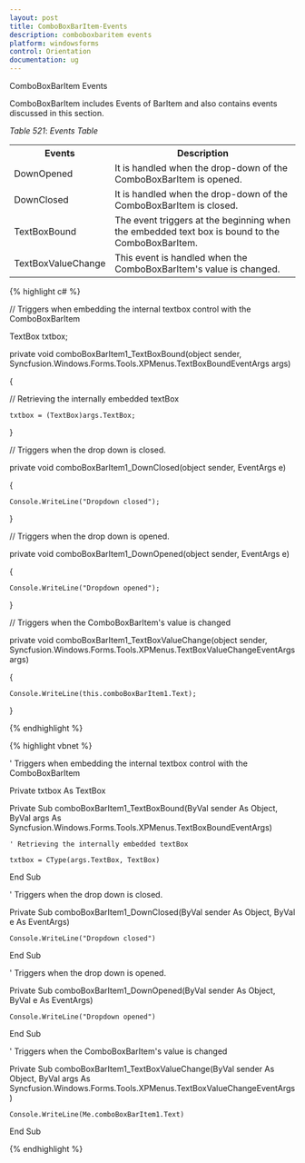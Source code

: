 ```yaml
---
layout: post
title: ComboBoxBarItem-Events
description: comboboxbaritem events
platform: windowsforms
control: Orientation
documentation: ug
---
```


 ComboBoxBarItem Events

ComboBoxBarItem includes Events of BarItem and also contains events discussed in this section. 

_Table_ _521_: _Events Table_

<table>
<tr>
<th>
Events</th><th>
Description</th></tr>
<tr>
<td>
DownOpened</td><td>
It is handled when the drop-down of the ComboBoxBarItem is opened.</td></tr>
<tr>
<td>
DownClosed</td><td>
It is handled when the drop-down of the ComboBoxBarItem is closed.</td></tr>
<tr>
<td>
TextBoxBound</td><td>
The event triggers at the beginning when the embedded text box is bound to the ComboBoxBarItem.</td></tr>
<tr>
<td>
TextBoxValueChange</td><td>
This event is handled when the ComboBoxBarItem's value is changed.</td></tr>
</table>


{% highlight c# %}



// Triggers when embedding the internal textbox control with the ComboBoxBarItem 

TextBox txtbox;

private void comboBoxBarItem1_TextBoxBound(object sender, Syncfusion.Windows.Forms.Tools.XPMenus.TextBoxBoundEventArgs args)

{



   // Retrieving the internally embedded textBox

    txtbox = (TextBox)args.TextBox;

}



// Triggers when the drop down is closed.

private void comboBoxBarItem1_DownClosed(object sender, EventArgs e)

{

    Console.WriteLine("Dropdown closed");

}



// Triggers when the drop down is opened.

private void comboBoxBarItem1_DownOpened(object sender, EventArgs e)

{

    Console.WriteLine("Dropdown opened");

}



// Triggers when the ComboBoxBarItem's value is changed

private void comboBoxBarItem1_TextBoxValueChange(object sender, Syncfusion.Windows.Forms.Tools.XPMenus.TextBoxValueChangeEventArgs args)

{

    Console.WriteLine(this.comboBoxBarItem1.Text);

}

{% endhighlight %}

{% highlight vbnet %}



' Triggers when embedding the internal textbox control with the ComboBoxBarItem 

Private txtbox As TextBox

Private Sub comboBoxBarItem1_TextBoxBound(ByVal sender As Object, ByVal args As Syncfusion.Windows.Forms.Tools.XPMenus.TextBoxBoundEventArgs)



    ' Retrieving the internally embedded textBox

    txtbox = CType(args.TextBox, TextBox)



End Sub



' Triggers when the drop down is closed.

Private Sub comboBoxBarItem1_DownClosed(ByVal sender As Object, ByVal e As EventArgs)

    Console.WriteLine("Dropdown closed")

End Sub



' Triggers when the drop down is opened.

Private Sub comboBoxBarItem1_DownOpened(ByVal sender As Object, ByVal e As EventArgs)

    Console.WriteLine("Dropdown opened")

End Sub



' Triggers when the ComboBoxBarItem's value is changed

Private Sub comboBoxBarItem1_TextBoxValueChange(ByVal sender As Object, ByVal args As Syncfusion.Windows.Forms.Tools.XPMenus.TextBoxValueChangeEventArgs)

    Console.WriteLine(Me.comboBoxBarItem1.Text)

End Sub


{% endhighlight %}
